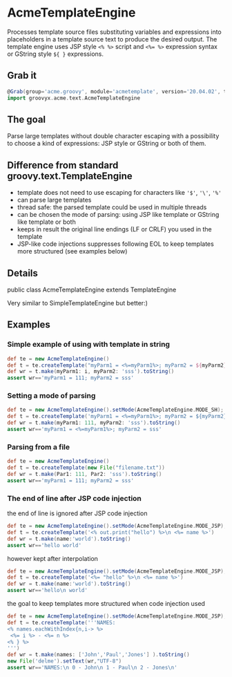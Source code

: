 # AcmeTemplateEngine
Processes template source files substituting variables and expressions into placeholders in a template source text to produce the desired output.
The template engine uses JSP style `<% %>` script and `<%= %>` expression syntax or GString style `${ }` expressions.

## Grab it

```groovy
@Grab(group='acme.groovy', module='acmetemplate', version='20.04.02', transitive=false)
import groovyx.acme.text.AcmeTemplateEngine
```


## The goal
Parse large templates without double character escaping with a possibility to choose a kind of expressions: JSP style or GString or both of them. 


## Difference from standard groovy.text.TemplateEngine
- template does not need to use escaping for characters like `'$'`, `'\'`, `'%'`
- can parse large templates
- thread safe: the parsed template could be used in multiple threads
- can be chosen the mode of parsing: using JSP like template or GString like template or both
- keeps in result the original line endings (LF or CRLF) you used in the template
- JSP-like code injections suppresses following EOL to keep templates more structured (see examples below)

## Details
public class AcmeTemplateEngine
extends TemplateEngine

Very similar to SimpleTemplateEngine but better:)

## Examples

### Simple example of using with template in string
```groovy
def te = new AcmeTemplateEngine()
def t = te.createTemplate("myParm1 = <%=myParm1%>; myParm2 = ${myParm2}")
def wr = t.make(myParm1: i, myParm2: 'sss').toString()
assert wr=='myParm1 = 111; myParm2 = sss'
```
### Setting a mode of parsing
```groovy
def te = new AcmeTemplateEngine().setMode(AcmeTemplateEngine.MODE_SH);
def t = te.createTemplate('myParm1 = <%=myParm1%>; myParm2 = ${myParm2}');
def wr = t.make(myParm1: 111, myParm2: 'sss').toString()
assert wr=='myParm1 = <%=myParm1%>; myParm2 = sss'
```
### Parsing from a file
```groovy
def te = new AcmeTemplateEngine()
def t = te.createTemplate(new File("filename.txt"))
def wr = t.make(Par1: 111, Par2: 'sss').toString()
assert wr=='myParm1 = 111; myParm2 = sss'
```
### The end of line after JSP code injection
the end of line is ignored after JSP code injection 
```groovy
def te = new AcmeTemplateEngine().setMode(AcmeTemplateEngine.MODE_JSP);
def t = te.createTemplate('<% out.print("hello") %>\n <%= name %>')
def wr = t.make(name:'world').toString()
assert wr=='hello world'
```
however kept after interpolation
```groovy
def te = new AcmeTemplateEngine().setMode(AcmeTemplateEngine.MODE_JSP);
def t = te.createTemplate('<%= "hello" %>\n <%= name %>')
def wr = t.make(name:'world').toString()
assert wr=='hello\n world'
```
the goal to keep templates more structured when code injection used
```groovy
def te = new AcmeTemplateEngine().setMode(AcmeTemplateEngine.MODE_JSP);
def t = te.createTemplate('''NAMES:
<% names.eachWithIndex{n,i-> %>
 <%= i %> - <%= n %>
<% } %>
''')
def wr = t.make(names: ['John','Paul','Jones'] ).toString()
new File('delme').setText(wr,"UTF-8")
assert wr=='NAMES:\n 0 - John\n 1 - Paul\n 2 - Jones\n'
```
